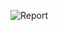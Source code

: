 ![Report](https://github.com/KarthikDani/R-LaplaceTransformForCircuitAnalysis/blob/659acda1f6dd83018cd7ec2ae57c90accc718e18/laplace_transform.rmd)
